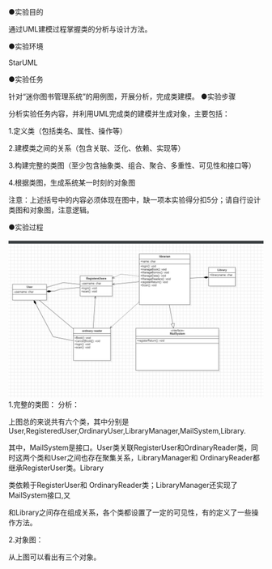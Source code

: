 ●实验目的

通过UML建模过程掌握类的分析与设计方法。

●实验环境

StarUML

●实验任务

针对“迷你图书管理系统”的用例图，开展分析，完成类建模。
●实验步骤

分析实验任务内容，并利用UML完成类的建模并生成对象，主要包括：

1.定义类（包括类名、属性、操作等）

2.建模类之间的关系（包含关联、泛化、依赖、实现等）

3.构建完整的类图（至少包含抽象类、组合、聚合、多重性、可见性和接口等）

4.根据类图，生成系统某一时刻的对象图

注意：上述括号中的内容必须体现在图中，缺一项本实验得分扣5分；请自行设计类图和对象图，注意逻辑。

●实验过程

![圖片](https://github.com/rgGrpp/1/blob/main/%E5%AE%8C%E6%95%B4%E7%9A%84%E9%A1%9E%E5%9C%96.png)
1.完整的类图：
分析：

上图总的来说共有六个类，其中分别是User,RegisteredUser,OrdinaryUser,LibraryManager,MailSystem,Library.

其中，MailSystem是接口。User类关联RegisterUser和OrdinaryReader类，同时这两个类和User之间也存在聚集关系，LibraryManager和 OrdinaryReader都继承RegisterUser类。Library

类依赖于RegisterUser和 OrdinaryReader类；LibraryManager还实现了MailSystem接口,又

和Library之间存在组成关系，各个类都设置了一定的可见性，有的定义了一些操作方法。

2.对象图：

从上图可以看出有三个对象。
